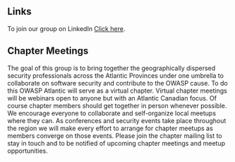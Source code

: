## Links

To join our group on LinkedIn [Click
here](https://www.linkedin.com/groups/8352702).

## Chapter Meetings

The goal of this group is to bring together the geographically dispersed
security professionals across the Atlantic Provinces under one umbrella
to collaborate on software security and contribute to the OWASP cause.
To do this OWASP Atlantic will serve as a virtual chapter. Virtual
chapter meetings will be webinars open to anyone but with an Atlantic
Canadian focus. Of course chapter members should get together in person
whenever possible. We encourage everyone to collaborate and
self-organize local meetups where they can. As conferences and security
events take place throughout the region we will make every effort to
arrange for chapter meetups as members converge on those events. Please
join the chapter mailing list to stay in touch and to be notified of
upcoming chapter meetings and meetup opportunities.